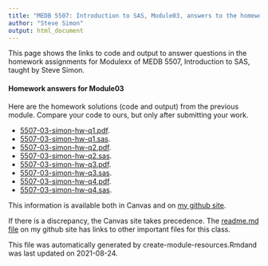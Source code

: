 ```yaml
---
title: "MEDB 5507: Introduction to SAS, Module03, answers to the homework"
author: "Steve Simon"
output: html_document
---
```


<!--This file was first created on 2021-08-24-->

This page shows the links to code and output to answer questions in the homework assignments for Modulexx of MEDB 5507, Introduction to SAS, taught by Steve Simon. 

#### Homework answers for Module03 

<!--resources-homework-1-->

Here are the homework solutions (code and output) from the previous module. Compare your code to ours, but only after submitting your work.

+ [5507-03-simon-hw-q1.pdf][hw-q1.pdf].
+ [5507-03-simon-hw-q1.sas][hw-q1.sas].
+ [5507-03-simon-hw-q2.pdf][hw-q2.pdf].
+ [5507-03-simon-hw-q2.sas][hw-q2.sas].
+ [5507-03-simon-hw-q3.pdf][hw-q3.pdf].
+ [5507-03-simon-hw-q3.sas][hw-q3.sas].
+ [5507-03-simon-hw-q4.pdf][hw-q4.pdf].
+ [5507-03-simon-hw-q4.sas][hw-q4.sas].

<!---my git--->
This information is available both in Canvas and on [my github site][thisf].

If there is a discrepancy, the Canvas site takes precedence. The [readme.md file][mygit] on my github site has links to other important files for this class.

This file was automatically generated by create-module-resources.Rmdand was last updated on 2021-08-24.

[thisf]: https://github.com/pmean/introduction-to-sas/blob/master/modules/5507-03-answers.md
[mygit]: https://github.com/pmean/introduction-to-sas/blob/master/README.md
<!---my git--->

<!--resources-homework-2-->

<!---sas_o--->
[hw-q1.pdf]: https://github.com/pmean/introduction-to-sas/blob/master/results/5507-03-simon-hw-q1.pdf
[hw-q2.pdf]: https://github.com/pmean/introduction-to-sas/blob/master/results/5507-03-simon-hw-q2.pdf
[hw-q3.pdf]: https://github.com/pmean/introduction-to-sas/blob/master/results/5507-03-simon-hw-q3.pdf
[hw-q4.pdf]: https://github.com/pmean/introduction-to-sas/blob/master/results/5507-03-simon-hw-q4.pdf

<!---sas_h--->
[hw-q1.sas]: https://github.com/pmean/introduction-to-sas/blob/master/src/5507-03-simon-hw-q1.sas
[hw-q2.sas]: https://github.com/pmean/introduction-to-sas/blob/master/src/5507-03-simon-hw-q2.sas
[hw-q3.sas]: https://github.com/pmean/introduction-to-sas/blob/master/src/5507-03-simon-hw-q3.sas
[hw-q4.sas]: https://github.com/pmean/introduction-to-sas/blob/master/src/5507-03-simon-hw-q4.sas


